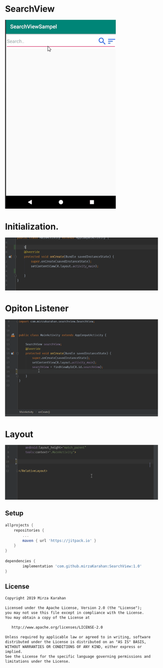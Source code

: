 # SearchView

<img src="https://raw.githubusercontent.com/mirzaKarahan/SearchView/master/screen/SearchViewMobile.gif"/>

# Initialization.

<img src="https://raw.githubusercontent.com/mirzaKarahan/SearchView/master/screen/SearchViewInit.gif"/>

# Opiton Listener

<img src="https://raw.githubusercontent.com/mirzaKarahan/SearchView/master/screen/SearchViewOption.gif"/>

# Layout

<img src="https://raw.githubusercontent.com/mirzaKarahan/SearchView/master/screen/SearchViewLayout.gif"/>


## Setup
```gradle
allprojects {
    repositories {
        ...
        maven { url 'https://jitpack.io' }
    }
}

dependencies {
	    implementation 'com.github.mirzaKarahan:SearchView:1.0'
}
```

License
--------


    Copyright 2019 Mirza Karahan

    Licensed under the Apache License, Version 2.0 (the "License");
    you may not use this file except in compliance with the License.
    You may obtain a copy of the License at

       http://www.apache.org/licenses/LICENSE-2.0

    Unless required by applicable law or agreed to in writing, software
    distributed under the License is distributed on an "AS IS" BASIS,
    WITHOUT WARRANTIES OR CONDITIONS OF ANY KIND, either express or implied.
    See the License for the specific language governing permissions and
    limitations under the License.
